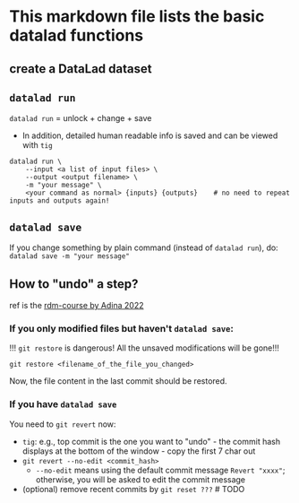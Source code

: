 # This markdown file lists the basic datalad functions


## create a DataLad dataset

## `datalad run`
`datalad run` = unlock + change + save

* In addition, detailed human readable info is saved and can be viewed with `tig`

```
datalad run \
    --input <a list of input files> \
    --output <output filename> \
    -m "your message" \
    <your command as normal> {inputs} {outputs}    # no need to repeat inputs and outputs again!
```

## `datalad save`
If you change something by plain command (instead of `datalad run`), do:
`datalad save -m "your message"`


## How to "undo" a step?
ref is the [rdm-course by Adina 2022](https://psychoinformatics-de.github.io/rdm-course/01-content-tracking-with-datalad/index.html#breaking-things-and-repairing-them)

### If you only modified files but haven't `datalad save`:
!!! `git restore` is dangerous! All the unsaved modifications will be gone!!! 

`git restore <filename_of_the_file_you_changed>`

Now, the file content in the last commit should be restored.

### If you have `datalad save`
You need to `git revert` now:

* `tig`: e.g., top commit is the one you want to "undo" - the commit hash displays at the bottom of the window - copy the first 7 char out
* `git revert --no-edit <commit_hash>`
    * `--no-edit` means using the default commit message `Revert "xxxx"`; otherwise, you will be asked to edit the commit message
* (optional) remove recent commits by `git reset ???` # TODO






